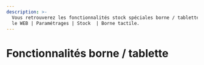 ```yaml
---
description: >-
  Vous retrouverez les fonctionnalités stock spéciales borne / tablette depuis
  le WEB | Paramétrages | Stock  | Borne tactile.
---
```


# Fonctionnalités borne / tablette

<figure><img src="../../.gitbook/assets/paramétrage-bornetactile.png" alt=""><figcaption></figcaption></figure>
